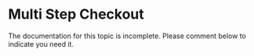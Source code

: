 # Multi Step Checkout

<div class="bad" markdown="1">
The documentation for this topic is incomplete. Please comment below to indicate you need it.
</div>
